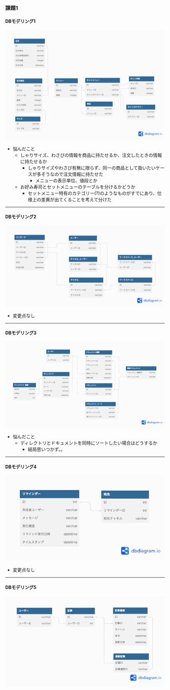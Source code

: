 ### 課題1
#### DBモデリング1
![](./work/ER1.png)
- 悩んだこと
  - しゃりサイズ、わさびの情報を商品に持たせるか、注文したときの情報に持たせるか
    - しゃりサイズやわさび有無に限らず、同一の商品として扱いたいケースが多そうなので注文情報に持たせた
      - メニューの表示単位、値段とか
  - お好み寿司とセットメニューのテーブルを分けるかどうか
    - セットメニュー特有のカテゴリー(?)のようなものがすでにあり、仕様上の差異が出てくることを考えて分けた
---
#### DBモデリング2
![](./work/ER2.png)
- 変更点なし

---
#### DBモデリング3
![](./work/ER3.png)
- 悩んだこと
  - ディレクトリとドキュメントを同時にソートしたい場合はどうするか
    - 結局思いつかず。。

---
#### DBモデリング4
![](./work/ER4.png)
- 変更点なし

---
#### DBモデリング5
![](./work/ER5.png)